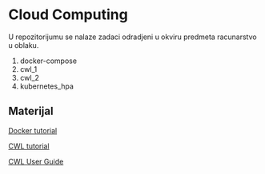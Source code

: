 # Cloud Computing
U repozitorijumu se nalaze zadaci odradjeni u okviru predmeta racunarstvo u oblaku.

1. docker-compose
2. cwl_1
3. cwl_2
4. kubernetes_hpa

## Materijal
[Docker tutorial](https://docker-curriculum.com/)

[CWL tutorial](https://andrewjesaitis.com/2017/02/common-workflow-language---a-tutorial-on-making-bioinformatics-repeatable/)

[CWL User Guide](https://www.commonwl.org/user_guide/)
